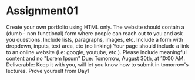 # Assignment01
Create your own portfolio using HTML only. The website should contain a (dumb - non functional) form where people can reach out to you and ask you questions.
 Include lists, paragraphs, images, etc. 
 Include a form with dropdown, inputs, text area, etc (no linking)
 Your page should include a link to an online website (i.e: google, youtube, etc.).
 Please include meaningful content and no "Lorem Ipsum" 
Due: Tomorrow, August 30th, at 10:00 AM. Deliverable: Keep it with you, will let you know how to submit in tomorrow's lectures.
Prove yourself from Day1
